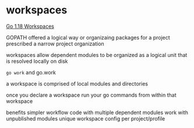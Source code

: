 # workspaces

[Go 1.18 Workspaces](https://www.youtube.com/watch?v=NrN2OpVt804)

GOPATH
offered a logical way or organizaing packages for a project
prescribed a narrow project organization

workspaces allow dependent modules to be organized as a logical unit that is resolved locally on disk

`go work` and go.work

a workspace is comprised of local modules and directories

once you declare a workspace
run your go commands from within that workspace

benefits
simpler workflow
code with multiple dependent modules
work with unpublished modules
unique workspace config per project/profile
